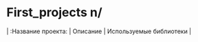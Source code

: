  # First_projects n/
 | :Название проекта: | Описание                    | Используемые библиотеки |
